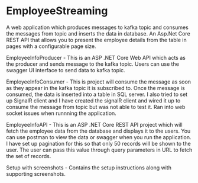 # EmployeeStreaming
A web application which produces messages to kafka topic and consumes the messages from topic and inserts the data in database. An Asp.Net Core REST API that allows you to present the employee details from the table in pages with a configurable page size.

EmployeeInfoProducer - This is an ASP .NET Core Web API which acts as the producer and sends message to the kafka topic. Users can use the swagger UI interface to send data to kafka topic.

EmployeeInfoConsumer - This is project will consume the message as soon as they appear in the kafka topic it is subscribed to. Once the message is consumed, the data is inserted into a table in SQL server. I also tried to set up SignalR client and I have created the signalR client and wired it up to consume the message from topic but was not able to test it. Ran into web socket issues when runnning the application.

EmployeeInfoAPI - This is an ASP .NET Core REST API project which will fetch the employee data from the database and displays it to the users. You can use postman to view the data or swagger when you run the application. I have set up pagination for this so that only 50 records will be shown to the user. The user can pass this value through query parameters in URL to fetch the set of records.

Setup with screenshots - Contains the setup instructions along with supporting screenshots.
